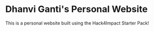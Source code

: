 # Dhanvi Ganti's Personal Website
This is a personal website built using the Hack4Impact Starter Pack!